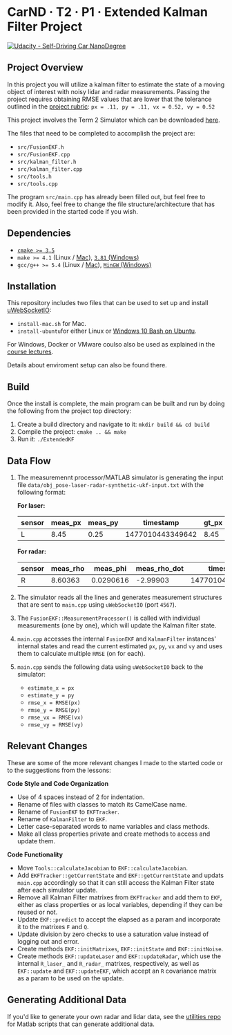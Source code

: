 CarND · T2 · P1 · Extended Kalman Filter Project
================================================

[![Udacity - Self-Driving Car NanoDegree](https://s3.amazonaws.com/udacity-sdc/github/shield-carnd.svg)](http://www.udacity.com/drive)

<!-- <img src="examples/images/final.jpg" width="512" alt="Extended Kalman Filter Visualization." /> -->


Project Overview
----------------

In this project you will utilize a kalman filter to estimate the state of a moving object of interest with noisy lidar and radar measurements. Passing the project requires obtaining RMSE values that are lower that the tolerance outlined in the [project rubric](https://review.udacity.com/#!/rubrics/748/view): `px = .11, py = .11, vx = 0.52, vy = 0.52` 

This project involves the Term 2 Simulator which can be downloaded [here](https://github.com/udacity/self-driving-car-sim/releases).

The files that need to be completed to accomplish the project are:

- `src/FusionEKF.h`
- `src/FusionEKF.cpp`
- `src/kalman_filter.h`
- `src/kalman_filter.cpp`
- `src/tools.h`
- `src/tools.cpp`

The program `src/main.cpp` has already been filled out, but feel free to modify it. Also, feel free to change the file structure/architecture that has been provided in the started code if you wish.


Dependencies
------------

- [`cmake >= 3.5`](https://cmake.org/install/)
- `make >= 4.1` (Linux / [Mac](https://developer.apple.com/xcode/features/)), [`3.81` (Windows)](http://gnuwin32.sourceforge.net/packages/make.htm)
- `gcc/g++ >= 5.4` (Linux / [Mac](https://developer.apple.com/xcode/features/)), [`MinGW` (Windows)](http://www.mingw.org/)


Installation
------------

This repository includes two files that can be used to set up and install [uWebSocketIO](https://github.com/uWebSockets/uWebSockets):

- `install-mac.sh` for Mac.
- `install-ubuntu`for either Linux or [Windows 10 Bash on Ubuntu](https://www.howtogeek.com/249966/how-to-install-and-use-the-linux-bash-shell-on-windows-10/).

For Windows, Docker or VMware coulso also be used as explained in the [course lectures](https://classroom.udacity.com/nanodegrees/nd013/parts/40f38239-66b6-46ec-ae68-03afd8a601c8/modules/0949fca6-b379-42af-a919-ee50aa304e6a/lessons/f758c44c-5e40-4e01-93b5-1a82aa4e044f/concepts/16cf4a78-4fc7-49e1-8621-3450ca938b77).

Details about enviroment setup can also be found there.


Build
-----

Once the install is complete, the main program can be built and run by doing the following from the project top directory:

1. Create a build directory and navigate to it: `mkdir build && cd build`
2. Compile the project: `cmake .. && make`
3. Run it: `./ExtendedKF`


Data Flow
---------

1. The measuremennt processor/MATLAB simulator is generating the input file `data/obj_pose-laser-radar-synthetic-ukf-input.txt` with the following format:

    **For laser:**
  
    | sensor | meas_px | meas_py | timestamp | gt_px | gt_py | gt_vx | gt_vy |
    |--------|---------|---------|-----------|-------|-------|-------|-------|
    | L | 8.45 | 0.25 | 1477010443349642 | 8.45 | 0.25 | -3.00027 | 0 |
        
    **For radar:**
  
    | sensor | meas_rho | meas_phi | meas_rho_dot | timestamp | gt_px | gt_py | gt_vx | gt_vy |
    |--------|----------|----------|--------------|-----------|-------|-------|-------|-------|
    | R | 8.60363 | 0.0290616 | -2.99903 | 1477010443399637 | 8.6 | 0.25 | -3.00029 | 0 |
    
2. The simulator reads all the lines and generates measurement structures that are sent to `main.cpp` using `uWebSocketIO` (port `4567`).

3. The `FusionEKF::MeasurementProcessor()` is called with individual measurements (one by one), which will update the Kalman filter state.

4. `main.cpp` accesses the internal `FusionEKF` and `KalmanFilter` instances' internal states and read the current estimated `px`, `py`, `vx` and `vy` and uses them to calculate multiple `RMSE` (on for each).

5. `main.cpp` sends the following data using `uWebSocketIO` back to the simulator:

    - `estimate_x = px`
    - `estimate_y = py`
    - `rmse_x = RMSE(px)`
    - `rmse_y = RMSE(py)`
    - `rmse_vx = RMSE(vx)`
    - `rmse_vy = RMSE(vy)`


Relevant Changes
----------------

These are some of the more relevant changes I made to the started code or to the suggestions from the lessons:

**Code Style and Code Organization**

- Use of 4 spaces instead of 2 for indentation.
- Rename of files with classes to match its CamelCase name.
- Rename of `FusionEKF` to `EKFTracker`.
- Rename of `KalmanFilter` to `EKF`.
- Letter case-separated words to name variables and class methods.
- Make all class properties private and create methods to access and update them.

**Code Functionality**

- Move `Tools::calculateJacobian` to `EKF::calculateJacobian`.
- Add `EKFTracker::getCurrentState` and `EKF::getCurrentState` and updats `main.cpp` accordingly so that it can still access the Kalman Filter state after each simulator update.
- Remove all Kalman Filter matrixes from `EKFTracker` and add them to `EKF`, either as class properties or as local variables, depending if they can be reused or not.
- Update `EKF::predict` to accept the elapsed as a param and incorporate it to the matrixes `F` and `Q`.
- Update division by zero checks to use a saturation value instead of logging out and error.
- Create methods `EKF::initMatrixes`, `EKF::initState` and `EKF::initNoise`.
- Create methods `EKF::updateLaser` and `EKF::updateRadar`, which use the internal `R_laser_` and `R_radar_` matrixes, respectively, as well as `EKF::update` and `EKF::updateEKF`, which accept an `R` covariance matrix as a param to be used on the update.


Generating Additional Data
--------------------------

If you'd like to generate your own radar and lidar data, see the
[utilities repo](https://github.com/udacity/CarND-Mercedes-SF-Utilities) for
Matlab scripts that can generate additional data.


